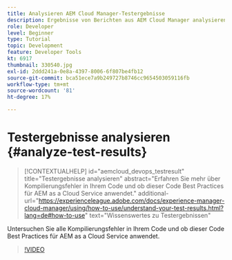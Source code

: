 ```yaml
---
title: Analysieren AEM Cloud Manager-Testergebnisse
description: Ergebnisse von Berichten aus AEM Cloud Manager analysieren und korrigieren
role: Developer
level: Beginner
type: Tutorial
topic: Development
feature: Developer Tools
kt: 6917
thumbnail: 330540.jpg
exl-id: 2ddd241a-0e8a-4397-8006-6f807be4fb12
source-git-commit: bca51ece7a9b249727b8746cc9654503059116fb
workflow-type: tm+mt
source-wordcount: '81'
ht-degree: 17%

---
```


# Testergebnisse analysieren {#analyze-test-results}

>[!CONTEXTUALHELP]
>id="aemcloud_devops_testresult"
>title="Testergebnisse analysieren"
>abstract="Erfahren Sie mehr über Kompilierungsfehler in Ihrem Code und ob dieser Code Best Practices für AEM as a Cloud Service anwendet."
>additional-url="https://experienceleague.adobe.com/docs/experience-manager-cloud-manager/using/how-to-use/understand-your-test-results.html?lang=de#how-to-use" text="Wissenswertes zu Testergebnissen"

Untersuchen Sie alle Kompilierungsfehler in Ihrem Code und ob dieser Code Best Practices für AEM as a Cloud Service anwendet.

>[!VIDEO](https://video.tv.adobe.com/v/330540/?quality=12&learn=on)
